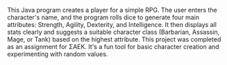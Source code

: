 This Java program creates a player for a simple RPG. The user enters the character's name, and the program rolls dice to generate four main attributes: Strength, Agility, Dexterity, and Intelligence. It then displays all stats clearly and suggests a suitable character class (Barbarian, Assassin, Mage, or Tank) based on the highest attribute. This project was completed as an assignment for ΣΑΕΚ. It's a fun tool for basic character creation and experimenting with random values.
